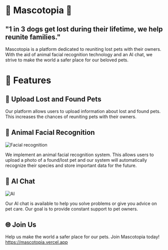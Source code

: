 # 🐾 Mascotopia 🐾

## **"1 in 3 dogs get lost during their lifetime, we help reunite families."**

Mascotopia is a platform dedicated to reuniting lost pets with their owners. With the aid of animal facial recognition technology and an AI chat, we strive to make the world a safer place for our beloved pets.

# 🚀 Features

## 📌 Upload Lost and Found Pets

Our platform allows users to upload information about lost and found pets. This increases the chances of reuniting pets with their owners.

## 🐶 Animal Facial Recognition

![Facial recognition](https://media.licdn.com/dms/image/D4D22AQGhhkzcIH9nGw/feedshare-shrink_2048_1536/0/1699290355442?e=1703721600&v=beta&t=0vwLETX_ywVHUfWKR6HrqpZPjEYcgLHnQRM1xc0e9PQ)

We implement an animal facial recognition system. This allows users to upload a photo of a found/lost pet and our system will automatically recognize their species and store important data for the future.

## 💬 AI Chat

![AI](https://media.licdn.com/dms/image/D4D22AQFPSKu7mMS0ug/feedshare-shrink_1280/0/1699290354455?e=1703721600&v=beta&t=uSJzKLWNHfP7U87dKVq5hgD-fpfUHJpsXRRMUe0kC4c)

Our AI chat is available to help you solve problems or give you advice on pet care. Our goal is to provide constant support to pet owners.

## 🌐 Join Us

Help us make the world a safer place for our pets. Join Mascotopia today!
https://mascotopia.vercel.app




